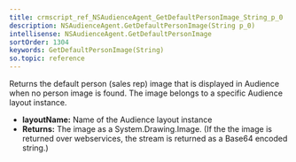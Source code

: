 ```yaml
---
title: crmscript_ref_NSAudienceAgent_GetDefaultPersonImage_String_p_0
description: NSAudienceAgent.GetDefaultPersonImage(String p_0)
intellisense: NSAudienceAgent.GetDefaultPersonImage
sortOrder: 1304
keywords: GetDefaultPersonImage(String)
so.topic: reference
---
```



Returns the default person (sales rep) image that is displayed in Audience when no person image is found. The image belongs to a specific Audience layout instance.



* **layoutName:** Name of the Audience layout instance
* **Returns:** The image as a System.Drawing.Image. (If the the image is returned over webservices, the stream is returned as a Base64 encoded string.)


